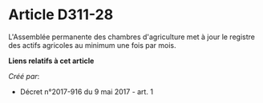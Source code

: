 # Article D311-28

L'Assemblée permanente des chambres d'agriculture met à jour le registre des actifs agricoles au minimum une fois par mois.

**Liens relatifs à cet article**

_Créé par_:

  - Décret n°2017-916 du 9 mai 2017 - art. 1

